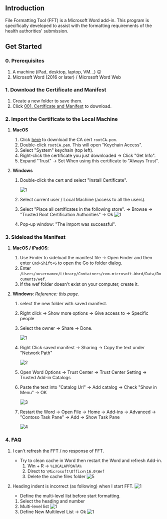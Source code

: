 ## Introduction
File Formatting Tool (FFT) is a Microsoft Word add-in. This program is specifically developed to assist with the formatting requirements of the health authorities' submission.

## Get Started
### 0. Prerequisites
1. A machine (iPad, desktop, laptop, VM...) 🙃
2. Microsoft Word (2016 or later) / Microsoft Word Web

### 1. Download the Certificate and Manifest
1. Create a new folder to save them.
2. Click [001. Certificate and Manifest](https://topalliancebiousa.sharepoint.com/:f:/r/sites/TopallianceRA/Regulatory%20Tools/File%20Formatting%20Translator%20(FFT)/001.%20Certificate%20and%20Manifest?csf=1&web=1&e=uYJVga) to download.
   

### 2. Import the Certificate to the Local Machine
1. **MacOS**
   1. Click [here]() to download the CA cert `rootCA.pem`.
   2. Double-click `rootCA.pem`. This will open "Keychain Access".
   3. Select "System" keychain (top left).
   4. Right-click the certificate you just downloaded -> Click "Get Info".
   5. Expand "Trust" -> Set When using this certificate to "Always Trust".


2. **Windows**
   1. Double-click the cert and select "Install Certificate".

      ![1](/fft/images/6.png)  
      
   2. Select current user / Local Machine (access to all the users).
   3. Select "Place all certificates in the following store". -> Browse -> "Trusted Root Certification Authorities" -> Ok
      ![1](/fft/images/7.png)  
   4. Pop-up window: "The import was successful".


### 3. Sideload the Manifest
1. **MacOS / iPadOS**:
   1. Use Finder to sideload the manifest file -> Open Finder and then enter `Cmd+Shift+G` to open the Go to folder dialog.
   2. Enter `/Users/<username>/Library/Containers/com.microsoft.Word/Data/Documents/wef`.
   3. If the wef folder doesn't exist on your computer, create it.


2. **Windows**: 
   *Reference: [this page](https://learn.microsoft.com/en-us/office/dev/add-ins/testing/create-a-network-shared-folder-catalog-for-task-pane-and-content-add-ins).*
   1. select the new folder with saved manifest.
   2. Right click -> Show more options -> Give access to -> Specific people
   3. Select the owner -> Share -> Done. 
   
      ![1](/fft/images/1.png)
   
   4. Right Click saved manifest -> Sharing -> Copy the text under "Network Path"
   
      ![2](/fft/images/2.png)

   5. Open Word Options -> Trust Center -> Trust Center Setting -> Trusted Add-in Catalogs
   
   6. Paste the text into "Catalog Url" -> Add catalog -> Check "Show in Menu" -> OK
   
      ![3](/fft/images/3.png)
   
   7. Restart the Word -> Open File -> Home -> Add-ins -> Advanced -> "Contoso Task Pane" -> Add -> Show Task Pane
   
      ![4](/fft/images/4.png)


### 4. FAQ
1. I can't refresh the FFT / no response of FFT.
   - Try to clean cache in Word then restart the Word and refresh Add-in.
     1. Win + R -> `%LOCALAPPDATA%`
     2. Direct to `\Microsoft\Office\16.0\Wef`
     3. Delete the cache files folder
     ![5](/fft/images/5.png)

2. Heading indent is incorrect (as following) when I start FFT.
   ![1](/fft/images/8.png)
   - Define the multi-level list before start formatting.
   1. Select the heading and number
   2. Multi-level list ![1](/fft/images/10.png)
   3. Define New Multilevel List -> Ok
   ![1](/fft/images/9.png)
